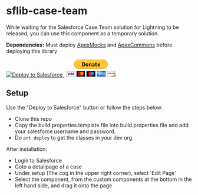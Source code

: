 # sflib-case-team
While waiting for the Salesforce Case Team solution for Lightning to be released, you can use this component as a temporary solution.

**Dependencies:** 
Must deploy [ApexMocks](https://github.com/wimvelzeboer/fflib-apex-mocks-plus) and [ApexCommons](https://github.com/wimvelzeboer/fflib-apex-common-plus) before deploying this library

<a href="https://githubsfdeploy.herokuapp.com?owner=wimvelzeboer&repo=sflib-case-team">
  <img alt="Deploy to Salesforce"
       src="https://raw.githubusercontent.com/afawcett/githubsfdeploy/master/src/main/webapp/resources/img/deploy.png">
</a>

<a href="https://www.paypal.com/cgi-bin/webscr?cmd=_s-xclick&hosted_button_id=H4L2B682AHSKW">
    <img alt="Donate"
         src="donate.gif" />
</a>



## Setup
Use the "Deploy to Salesforce" button or follow the steps below:
- Clone this repo
- Copy the build.properties.template file into build.properties file and add your salesforce username and password.
- Do `ant deploy` to get the classes in your dev org.


After installation:
- Login to Salesforce
- Goto a detailpage of a case 
- Under setup (The cog in the upper right corner), select 'Edit Page'
- Select the component, from the custom components at the bottom in the left hand side, and drag it onto the page

